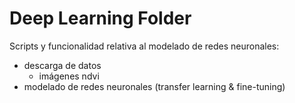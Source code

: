 # Deep Learning Folder

Scripts y funcionalidad relativa al modelado de redes neuronales:

- descarga de datos
  - imágenes ndvi
- modelado de redes neuronales (transfer learning & fine-tuning)
